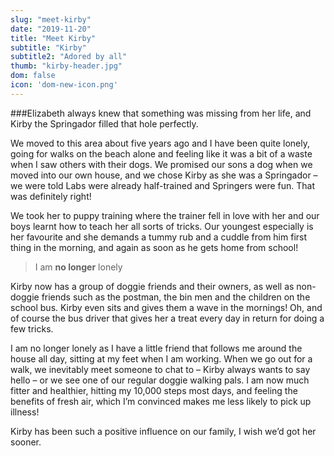 ```yaml
---
slug: "meet-kirby"
date: "2019-11-20"
title: "Meet Kirby"
subtitle: "Kirby"
subtitle2: "Adored by all"
thumb: "kirby-header.jpg"
dom: false
icon: 'dom-new-icon.png'
---
```


###Elizabeth always knew that something was missing from her life, and Kirby the Springador filled that hole perfectly. 

We moved to this area about five years ago and I have been quite lonely, going for walks on the beach alone and feeling like it was a bit of a waste when I saw others with their dogs. We promised our sons a dog when we moved into our own house, and we chose Kirby as she was a Springador – we were told Labs were already half-trained and Springers were fun. That was definitely right! 

We took her to puppy training where the trainer fell in love with her and our boys learnt how to teach her all sorts of tricks. Our youngest especially is her favourite and she demands a tummy rub and a cuddle from him first thing in the morning, and again as soon as he gets home from school! 

> I am **no longer** lonely

Kirby now has a group of doggie friends and their owners, as well as non-doggie friends such as the postman, the bin men and the children on the school bus. Kirby even sits and gives them a wave in the mornings! Oh, and of course the bus driver that gives her a treat every day in return for doing a few tricks. 

I am no longer lonely as I have a little friend that follows me around the house all day, sitting at my feet when I am working. When we go out for a walk, we inevitably meet someone to chat to – Kirby always wants to say hello – or we see one of our regular doggie walking pals. I am now much fitter and healthier, hitting my 10,000 steps most days, and feeling the benefits of fresh air, which I’m convinced makes me less likely to pick up illness! 

Kirby has been such a positive influence on our family, I wish we’d got her sooner. 
